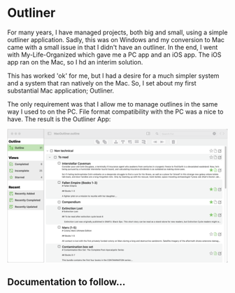 # Outliner

For many years, I have managed projects, both big and small, using a simple
outliner application. Sadly, this was on Windows and my conversion to Mac came with 
a small issue in that I didn't have an outliner. In the end, I went with My-Life-Organized which
gave me a PC app and an iOS app. The iOS app ran on the Mac, so I hd an interim solution.

This has worked 'ok' for me, but I had a desire for a much simpler system and a system that ran
natively on the Mac. So, I set about my first substantial Mac application; Outliner. 

The only requirement was that I allow me to manage outlines in the same way I used to on 
the PC. File format compatibility with the PC was a nice to have. The result is the Outliner App:

![The Main Window](images/ScreenShots/mainWindow.png)

## Documentation to follow...




